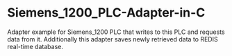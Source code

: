 # Siemens_1200_PLC-Adapter-in-C
Adapter example for Siemens_1200 PLC that writes to this PLC and requests data from it. Additionally this adapter saves newly retrieved data to REDIS real-time database.
